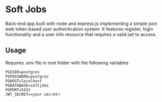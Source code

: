 # Soft Jobs

Back-end app built with node and express.js implementing a simple json web token based user authentication system. It features register, login functionality and a user info resource that requires a valid jwt to access.

## Usage

Requires .env file in root folder with the following variables

```[dotenv]
PGUSER=postgres
PGPASSWORD=postgres
PGHOST=localhost
PGDATABASE=softjobs
PGPORT=5432
JWT_SECRET=<your secret>
```
